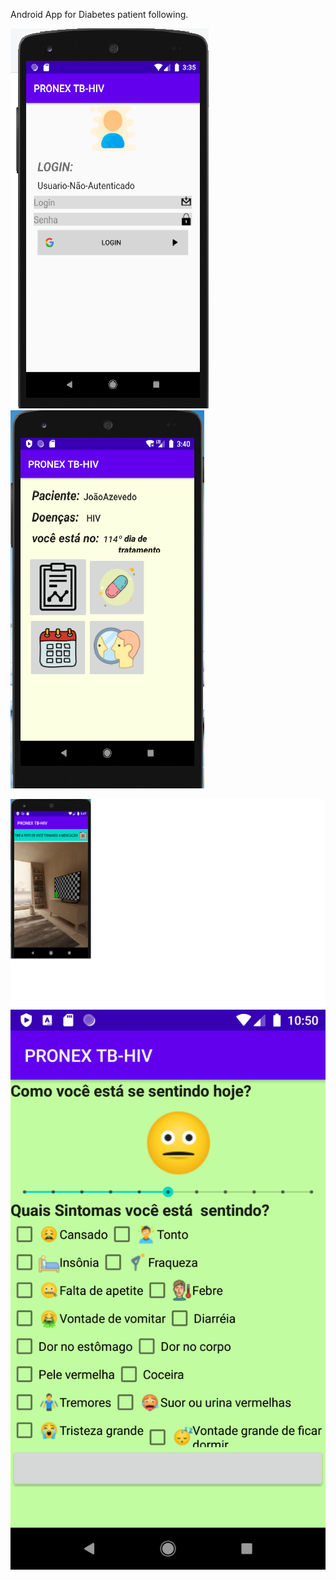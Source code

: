 Android App for  Diabetes patient following.



![What is this](tela_login.png ) ![What is this](https://github.com/maxmonteiro2008/Pronex-Paciente/blob/pronex/tela_info%20paciente_opcoes.png)



![What is this](https://github.com/maxmonteiro2008/Pronex-Paciente/blob/pronex/tela_Tomar%20a%20medicacao.png)  ![What is this](https://github.com/maxmonteiro2008/Pronex-Paciente/blob/pronex/Screenshot_TB%201.png) 
